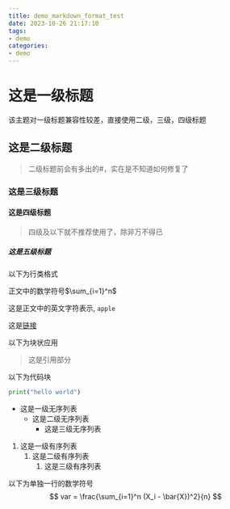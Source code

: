 ```yaml
---
title: demo_markdown_format_test
date: 2023-10-26 21:17:10
tags:
- demo
categories: 
- demo
---
```



# 这是一级标题

该主题对一级标题兼容性较差，直接使用二级，三级，四级标题

## 这是二级标题

> 二级标题前会有多出的#，实在是不知道如何修复了

### 这是三级标题

#### 这是四级标题

> 四级及以下就不推荐使用了，除非万不得已

##### 这是五级标题



以下为行类格式

正文中的数学符号$\sum_{i=1}^n$

这是正文中的英文字符表示, `apple`

这是[链接](www.baidu.com)



以下为块状应用

> 这是引用部分



以下为代码块

```python
print("hello world")
```

- 这是一级无序列表
  - 这是二级无序列表
    - 这是三级无序列表

1. 这是一级有序列表
   1. 这是二级有序列表
      1. 这是三级有序列表



以下为单独一行的数学符号
$$
var = \frac{\sum_{i=1}^n (X_i - \bar{X})^2}{n}
$$

